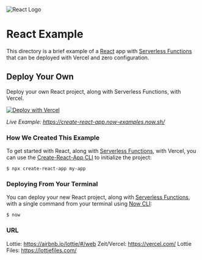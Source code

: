 ![React Logo](https://github.com/zeit/now/blob/master/packages/frameworks/logos/react.svg)

# React Example

This directory is a brief example of a [React](https://reactjs.org/) app with [Serverless Functions](https://vercel.com/docs/v2/serverless-functions/introduction) that can be deployed with Vercel and zero configuration.

## Deploy Your Own

Deploy your own React project, along with Serverless Functions, with Vercel.

[![Deploy with Vercel](https://vercel.com/button)](https://vercel.com/import/project?template=https://github.com/zeit/now/tree/master/examples/create-react-app-functions)

_Live Example: https://create-react-app.now-examples.now.sh/_

### How We Created This Example

To get started with React, along with [Serverless Functions](https://vercel.com/docs/v2/serverless-functions/introduction), with Vercel, you can use the [Create-React-App CLI](https://reactjs.org/docs/create-a-new-react-app.html#create-react-app) to initialize the project:

```shell
$ npx create-react-app my-app
```

### Deploying From Your Terminal

You can deploy your new React project, along with [Serverless Functions](https://vercel.com/docs/v2/serverless-functions/introduction), with a single command from your terminal using [Now CLI](https://vercel.com/download):

```shell
$ now
```


### URL

Lottie: https://airbnb.io/lottie/#/web
Zeit/Vercel: https://vercel.com/
Lottie Files: https://lottiefiles.com/